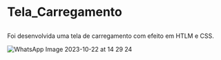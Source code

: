 # Tela_Carregamento

##

Foi desenvolvida uma tela de carregamento com efeito em HTLM e CSS.

![WhatsApp Image 2023-10-22 at 14 29 24](https://github.com/CarolCapel/Tela_Carregamento/assets/108011375/e7f5b5df-9703-4c28-a38e-1141d93ecf16)


